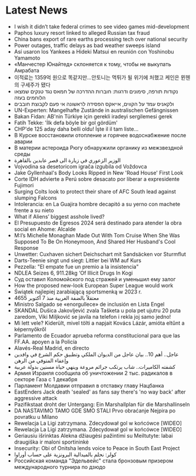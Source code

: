 # Latest News
-  I wish it didn’t take federal crimes to see video games mid-development
-  Paphos luxury resort linked to alleged Russian tax fraud
-  China bans export of rare earths processing tech over national security
-  Power outages, traffic delays as bad weather sweeps island
-  Así usaron los Yankees a Hideki Matsui en reunión con Yoshinobu Yamamoto
-  «Манчестер Юнайтед» склоняется к тому, чтобы не выкупать Амрабата
-  이적료는 1359억 원으로 똑같지만...안토니는 먹튀가 될 위기에 처했고 케인은 뮌헨의 구세주가 됐다
-  נקודות תורפה, סימונים ודרגות: חוברות ההדרכה של חמאס נגד טנקים שמצאו הלוחמים בעזה
-  ולקאניס עמד על הקווים, אייאקס הפסידה לראשונה אי פעם לקבוצת חובבים
-  UN-Experten: Mangelhafte Zustände in australischen Gefängnissen
-  Bakan Fidan: AB'nin Türkiye için gerekli iradeyi sergilemesi gerek
-  Fatih Tekke: 'İlk defa böyle bir gol gördüm'
-  CHP'de 125 aday daha belli oldu! İşte il il tam liste...
-  В Курске восстановили отопление и горячее водоснабжение после аварии
-  В материи астероида Рюгу обнаружили органику из межзвездной среды
-  الوزير الزعوري في زيارة الى قصر عابدين بالقاهرة
-  Vojvodina sa desetoricom igrača izgubila od Voždovca
-  Jake Gyllenhaal's Body Looks Ripped in New 'Road House' First Look
-  Corte IDH advierte a Perú sobre desacato por liberar a expresidente Fujimori
-  Surging Colts look to protect their share of AFC South lead against slumping Falcons
-  Intolerancia: en La Guajira hombre decapitó a su yerno con machete frente a su nieto
-  What if Aliens’ biggest asshole lived?
-  El Presupuesto de Egresos 2024 será destinado para atender la obra social en Ahome: Alcalde
-  M:I’s Michelle Monaghan Made Out With Tom Cruise When She Was Supposed To Be On Honeymoon, And Shared Her Husband's Cool Response
-  Unwetter: Cuxhaven sichert Deichschart mit Sandsäcken vor Sturmflut
-  Darts-Teenie singt und siegt: Littler bei WM auf Kurs
-  Pezzella: "El empate fue un premio a la insistencia"
-  NDLEA Seizes 6, 911.28kg ‘Of Illicit Drugs In Kogi
-  Суд оставил Коломойского под стражей и уменьшил ему залог
-  How the proposed new-look European Super League would work
-  Świątek najlepiej zarabiającą sportsmenką w 2023 r.
-  4655 معتقلاً بالضفة الغربية منذ 7 أكتوبر
-  Ministro Salgado se «enorgullece» de inclusión en Lista Engel
-  SKANDAL Dušica Jakovljević zvala Tašketa u pola pet ujutru 20 puta zaredom, Viki Miljković se javila na telefon i rekla joj samo jedno!
-  Mi lett vele? Kiderült, mivel tölti a napjait Kovács Lázár, amióta eltűnt a képernyőkről
-  Parlamento de Ecuador aprueba reforma constitucional para que las FF.AA. apoyen a la Policía
-  Alavés-Real Madrid, en directo
-  عاجل.. أهم 10.. بيان عاجل من الديوان الملكي وتطبيق حكم الشرع في وافدين وإعفاء المتوفي من الرهن
-  كشفته الكاميرات.. شاب يرتكب جرائم مروعة وينهي حياة مسنين بدولة عربية
-  Армия Израиля сообщила об уничтожении 2 тыс. радикалов в секторе Газа с 1 декабря
-  Парламент Молдавии отправил в отставку главу Нацбанка
-  EastEnders Jack death 'sealed' as fans say there's 'no way back' after aggressive attack
-  Pazifikstaat droht der Untergang: Ein Marshallplan für die Marshallinseln
-  DA NASTAVIMO TAMO GDE SMO STALI Prvo obraćanje Nejpira po povratku u Milano
-  Rewelacja La Ligi zatrzymana. Zdecydował gol w końcówce [WIDEO]
-  Rewelacja La Ligi zatrzymana. Zdecydował gol w końcówce [WIDEO]
-  Geriausiu išrinktas Alekna džiaugėsi pažintimi su Meiltutyte: labai draugiška ir maloni sportininkė
-  Insecurity: Obi of Onitsha lends voice to Peace in South East Project
-  كولر: نحلم بالميدالية البرونزية على حساب أوراوا
-  Российская команда "Эдельвейс" стала бронзовым призером международного турнира по дзюдо
